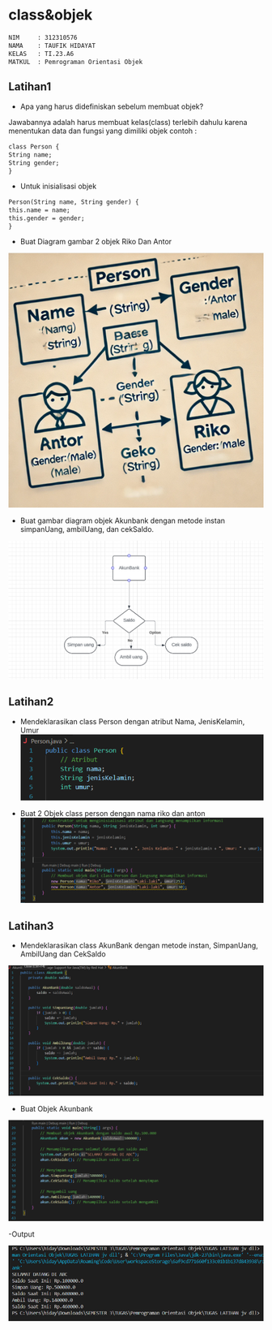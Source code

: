 # class&objek
```
NIM     : 312310576
NAMA    : TAUFIK HIDAYAT
KELAS   : TI.23.A6
MATKUL  : Pemrograman Orientasi Objek
```

## Latihan1
- Apa yang harus didefiniskan sebelum membuat objek?
  
Jawabannya adalah harus membuat kelas(class) terlebih dahulu karena menentukan data dan 
fungsi yang dimiliki objek contoh :
```
class Person { 
String name; 
String gender;
}
```
- Untuk inisialisasi objek 
```
Person(String name, String gender) { 
this.name = name; 
this.gender = gender;
}
```

- Buat Diagram gambar 2 objek Riko Dan Antor
  
![image](sst2/s.png)

- Buat gambar diagram objek Akunbank dengan metode instan simpanUang, ambilUang, dan 
cekSaldo.

![image](sst2/ss.png)

## Latihan2

- Mendeklarasikan class Person dengan atribut Nama, JenisKelamin, Umur
![image](sst2/ss1.png)

- Buat 2 Objek class person dengan nama riko dan anton
![image](sst2/ss2.png)

## Latihan3
- Mendeklarasikan class AkunBank dengan metode instan, SimpanUang, AmbilUang dan 
CekSaldo


![image](sst2/ss3.png)

- Buat Objek Akunbank


![image](sst2/ss4.png)

-Output

![image](sst2/ss5.png)
